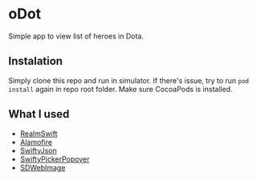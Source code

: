 # oDot
Simple app to view list of heroes in Dota.


## Instalation
Simply clone this repo and run in simulator.
If there's issue, try to run `pod install` again in repo root folder. Make sure CocoaPods is installed.

## What I used
* [RealmSwift](https://realm.io/docs/swift/latest/)
* [Alamofire](https://github.com/Alamofire/Alamofire)
* [SwiftyJson](https://github.com/SwiftyJSON/SwiftyJSON)
* [SwiftyPickerPopover](https://github.com/hsylife/SwiftyPickerPopover)
* [SDWebImage](https://github.com/SDWebImage/SDWebImage)
